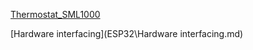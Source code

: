  [Thermostat_SML1000](Thermostat_SML1000.md) 

[Hardware interfacing](ESP32\Hardware interfacing.md) 


